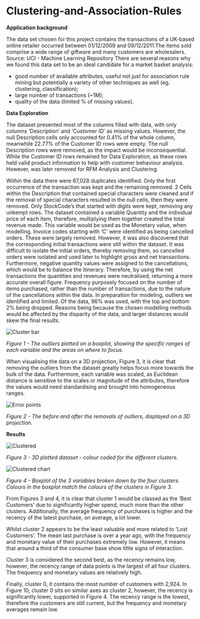 # Clustering-and-Association-Rules

**Application background**

The data set chosen for this project contains the transactions of a UK-based online retailer occurred between 01/12/2009 and 09/12/2011.The items sold comprise a wide range of giftware and many customers are wholesalers. Source: ​UCI - Machine Learning Repository
There are several reasons why we found this data set to be an ideal candidate for a market basket analysis:
- good number of available attributes, useful not just for association rule mining but potentially a variety of other techniques as well (eg. clustering, classification);
- large number of transactions (~1M);
- quality of the data (limited % of missing values).

**Data Exploration**

The dataset presented most of the columns filled with data, with only columns ‘Description’ and ‘Customer ID’ as missing values. However, the null Description cells only accounted for 0.41% of the whole column, meanwhile 22.77% of the Customer ID rows were empty. The null Description rows were removed, as the impact would be inconsequential. While the Customer ID rows remained for Data Exploration, as these rows held valid product information to help with customer behaviour analysis. However, was later removed for RFM Analysis and Clustering.


Within the data there were 67,028 duplicates identified. Only the first occurrence of the transaction was kept and the remaining removed.
 2
 Cells within the Description that contained special characters were cleaned and if the removal of special characters resulted in the null cells, then they were removed. Only StockCode’s that started with digits were kept, removing any unkempt rows.
The dataset contained a variable Quantity and the individual price of each item, therefore, multiplying them together created the total revenue made. This variable would be used as the Monetary value, when modelling.
Invoice codes starting with ‘C’ were identified as being cancelled orders. These were largely removed. However, it was also discovered that the corresponding initial transactions were still within the dataset. It was difficult to isolate the initial orders, thereby removing them, so cancelled orders were isolated and used later to highlight gross and net transactions. Furthermore, negative quantity values were assigned to the cancellations, which would be to balance the itinerary. Therefore, by using the net transactions the quantities and revenues were neutralised, returning a more accurate overall figure. Frequency purposely focused on the number of items purchased, rather than the number of transactions, due to the nature of the cancellations within the data.
In preparation for modeling, outliers we identified and limited. Of the data, 96% was used, with the top and bottom 2% being dropped. Reasons being because the chosen modelling methods would be affected by the disparity of the data, and larger distances would skew the final results.
 
 ![Cluster bar](https://user-images.githubusercontent.com/25266458/129878225-7043de03-b5e1-4342-989c-643fa2153b01.png)
 
 
 _Figure 1​ - The outliers plotted on a boxplot, showing the specific ranges of each variable and the areas on where to focus._



When visualising the data on a 3D projection, Figure 3, it is clear that removing the outliers from the dataset greatly helps focus more towards the bulk of the data.
Furthermore, each variable was scaled, as Euclidean distance is sensitive to the scales or magnitude of the attributes, therefore the values would need standardising and brought into homogeneous ranges.


![Error points](https://user-images.githubusercontent.com/25266458/129878273-73b72740-f886-4ccc-b93e-116348592333.png)


 _Figure 2​ - The before and after the removals of outliers, displayed on a 3D projection._
 
 
 
 
 **Results**
 
 

 
 ![Clustered](https://user-images.githubusercontent.com/25266458/129878713-8d79d13e-0b9c-4930-84ea-8f0997dfb0b3.png)

_Figure 3 - 3D plotted dataset - colour coded for the different clusters._


![Clustered chart](https://user-images.githubusercontent.com/25266458/129878748-67ae84e4-4c93-4b2d-ae46-687c08f3ef0f.png)

_Figure 4 - Boxplot of the 3 variables broken down by the four clusters. Colours in the boxplot match the colours of the clusters in Figure 3._


From Figures 3 and 4, it is clear that cluster 1 would be classed as the ‘Best Customers’ due to significantly higher spend, much more than the other clusters. Additionally, the average frequency of purchases is higher and the recency of the latest purchase, on average, a lot lower.

Whilst cluster 2 appears to be the least valuable and more related to ‘Lost Customers’. The mean last purchase is over a year ago, with the frequency and monetary value of their purchases extremely low. However, it means that around a third of the consumer base show little signs of interaction.

Cluster 3 is considered the second best, as the recency remains low, however, the recency range of data points is the largest of all four clusters. The frequency and monetary values are relatively high.

Finally, cluster 0, it contains the most number of customers with 2,924. In Figure 10, cluster 0 sits on similar axes as cluster 2, however, the recency is significantly lower, supported in Figure 4. The recency range is the lowest, therefore the customers are still current, but the frequency and monetary averages remain low.

